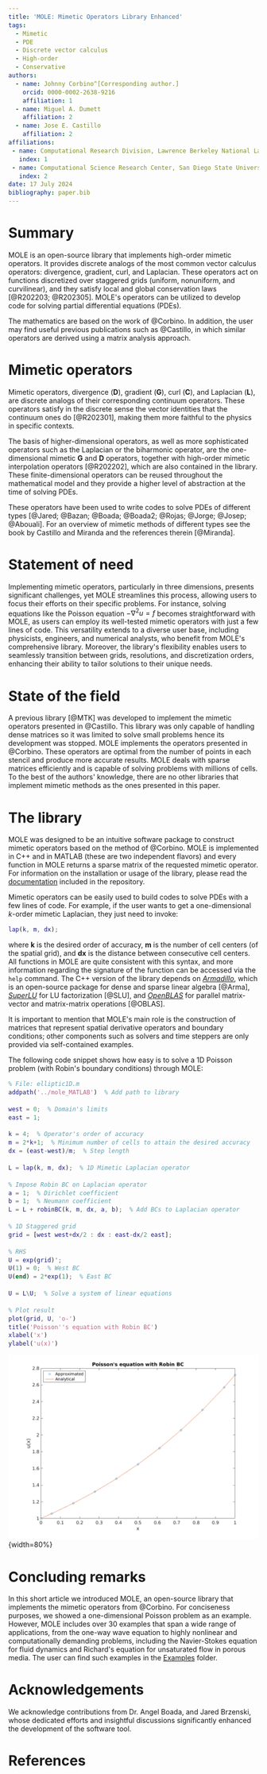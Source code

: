```yaml
---
title: 'MOLE: Mimetic Operators Library Enhanced'
tags:
  - Mimetic
  - PDE
  - Discrete vector calculus
  - High-order
  - Conservative
authors:
  - name: Johnny Corbino^[Corresponding author.]
    orcid: 0000-0002-2638-9216
    affiliation: 1
  - name: Miguel A. Dumett
    affiliation: 2
  - name: Jose E. Castillo
    affiliation: 2
affiliations:
 - name: Computational Research Division, Lawrence Berkeley National Laboratory, Berkeley, California, 94720, USA.
   index: 1
 - name: Computational Science Research Center, San Diego State University, 5500 Campanile Dr, San Diego, California, 92182, USA.
   index: 2
date: 17 July 2024
bibliography: paper.bib
---
```


# Summary

MOLE is an open-source library that implements high-order mimetic operators. It provides discrete analogs of the most common vector calculus operators: divergence, gradient, curl, and Laplacian. These operators act on functions discretized over staggered grids (uniform, nonuniform, and curvilinear), and they satisfy local and global conservation laws [@R202203; @R202305]. MOLE's operators can be utilized to develop code for solving partial differential equations (PDEs).

The mathematics are based on the work of @Corbino. In addition, the user may find useful previous publications such as @Castillo, in which similar operators are derived using a matrix analysis approach.

# Mimetic operators

Mimetic operators, divergence (**D**), gradient (**G**), curl (**C**), and Laplacian (**L**), are discrete analogs of their corresponding continuum operators. These operators satisfy in the discrete sense the vector identities that the continuum ones do [@R202301], making them more faithful to the physics in specific contexts.

The basis of higher-dimensional operators, as well as more sophisticated operators such as the Laplacian or the biharmonic operator, are the one-dimensional mimetic **G** and **D** operators, together with high-order mimetic interpolation operators [@R202202], which are also contained in the library. These finite-dimensional operators can be reused throughout the mathematical model and they provide a higher level of abstraction at the time of solving PDEs.

These operators have been used to write codes to solve PDEs of different types [@Jared; @Bazan; @Boada; @Boada2; @Rojas; @Jorge; @Josep; @Abouali]. For an overview of mimetic methods of different types see the book by Castillo and Miranda and the references therein [@Miranda].

# Statement of need

Implementing mimetic operators, particularly in three dimensions, presents significant challenges, yet MOLE streamlines this process, allowing users to focus their efforts on their specific problems. For instance, solving equations like the Poisson equation $-\nabla^2 u = f$ becomes straightforward with MOLE, as users can employ its well-tested mimetic operators with just a few lines of code. This versatility extends to a diverse user base, including physicists, engineers, and numerical analysts, who benefit from MOLE's comprehensive library. Moreover, the library's flexibility enables users to seamlessly transition between grids, resolutions, and discretization orders, enhancing their ability to tailor solutions to their unique needs.

# State of the field

A previous library [@MTK] was developed to implement the mimetic operators presented in @Castillo. This library was only capable of handling dense matrices so it was limited to solve small problems hence its development was stopped. MOLE implements the operators presented in @Corbino. These operators are optimal from the number of points in each stencil and produce more accurate results. MOLE deals with sparse matrices efficiently and is capable of solving problems with millions of cells. To the best of the authors' knowledge, there are no other libraries that implement mimetic methods as the ones presented in this paper.

# The library

MOLE was designed to be an intuitive software package to construct mimetic operators based on the method of @Corbino. MOLE is implemented in C++ and in MATLAB (these are two independent flavors) and every function in MOLE returns a sparse matrix of the requested mimetic operator. For information on the installation or usage of the library, please read the [documentation](https://github.com/jcorbino/mole/blob/master/README.md) included in the repository.

Mimetic operators can be easily used to build codes to solve PDEs with a few lines of code. For example, if the user wants to get a one-dimensional *k*-order mimetic Laplacian, they just need to invoke:
```matlab
lap(k, m, dx);
```
where **k** is the desired order of accuracy, **m** is the number of cell centers (of the spatial grid), and **dx** is the distance between consecutive cell centers. All functions in MOLE are quite consistent with this syntax, and more information regarding the signature of the function can be accessed via the ```help``` command. The C++ version of the library depends on [*Armadillo*](http://arma.sourceforge.net/), which is an open-source package for dense and sparse linear algebra [@Arma], [*SuperLU*](https://portal.nersc.gov/project/sparse/superlu) for LU factorization [@SLU], and [*OpenBLAS*](https://www.openblas.net/) for parallel matrix-vector and matrix-matrix operations [@OBLAS].

It is important to mention that MOLE's main role is the construction of matrices that represent spatial derivative operators and boundary conditions; other components such as solvers and time steppers are only provided via self-contained examples.

The following code snippet shows how easy is to solve a 1D Poisson problem (with Robin's boundary conditions) through MOLE:
```matlab
% File: elliptic1D.m
addpath('../mole_MATLAB')  % Add path to library

west = 0;  % Domain's limits
east = 1;

k = 4;  % Operator's order of accuracy
m = 2*k+1;  % Minimum number of cells to attain the desired accuracy
dx = (east-west)/m;  % Step length

L = lap(k, m, dx);  % 1D Mimetic Laplacian operator

% Impose Robin BC on Laplacian operator
a = 1;  % Dirichlet coefficient
b = 1;  % Neumann coefficient
L = L + robinBC(k, m, dx, a, b);  % Add BCs to Laplacian operator

% 1D Staggered grid
grid = [west west+dx/2 : dx : east-dx/2 east];

% RHS
U = exp(grid)';
U(1) = 0;  % West BC
U(end) = 2*exp(1);  % East BC

U = L\U;  % Solve a system of linear equations

% Plot result
plot(grid, U, 'o-')
title('Poisson''s equation with Robin BC')
xlabel('x')
ylabel('u(x)')
```

![Solution to the problem using *k=4* and *m=9*.](fig1.png){width=80%}

# Concluding remarks

In this short article we introduced MOLE, an open-source library that implements the mimetic operators from @Corbino. For conciseness purposes, we showed a one-dimensional Poisson problem as an example. However, MOLE includes over 30 examples that span a wide range of applications, from the one-way wave equation to highly nonlinear and computationally demanding problems, including the Navier-Stokes equation for fluid dynamics and Richard's equation for unsaturated flow in porous media. The user can find such examples in the [Examples](https://github.com/jcorbino/mole/blob/master/examples_MATLAB) folder.

# Acknowledgements

We acknowledge contributions from Dr. Angel Boada, and Jared Brzenski, whose dedicated efforts and insightful discussions significantly enhanced the development of the software tool.

# References
